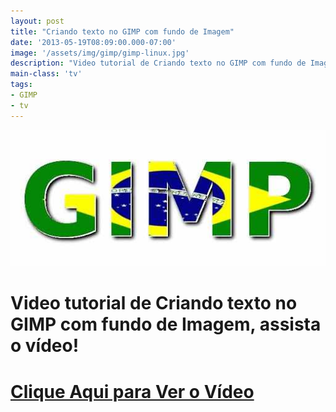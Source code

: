 ```yaml
---
layout: post
title: "Criando texto no GIMP com fundo de Imagem"
date: '2013-05-19T08:09:00.000-07:00'
image: '/assets/img/gimp/gimp-linux.jpg'
description: "Video tutorial de Criando texto no GIMP com fundo de Imagem, assista o vídeo!"
main-class: 'tv'
tags:
- GIMP
- tv
---
```


![Blog Linux](/assets/img/gimp/gimp-linux.jpg "Blog Linux")

# Video tutorial de Criando texto no GIMP com fundo de Imagem, assista o vídeo!


# [Clique Aqui para Ver o Vídeo](http://www.youtube.com/watch?v=vmYz95XuptE)


<script async src="https://pagead2.googlesyndication.com/pagead/js/adsbygoogle.js"></script>

<!-- Informat -->
<ins class="adsbygoogle"
 style="display:block"
 data-ad-client="ca-pub-2838251107855362"
 data-ad-slot="2327980059"
 data-ad-format="auto"
 data-full-width-responsive="true"></ins>

<script>
(adsbygoogle = window.adsbygoogle || []).push({});
</script>

